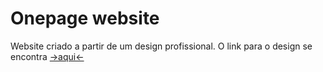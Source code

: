 # Onepage website
 Website criado a partir de um design profissional.
 O link para o design se encontra [->aqui<-](https://www.figma.com/file/364QQF2ZKTbs2OruvD5rs2/DentalCare?node-id=0%3A1)
